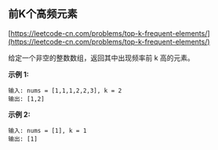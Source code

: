 **前K个高频元素**
---
[https://leetcode-cn.com/problems/top-k-frequent-elements/](https://leetcode-cn.com/problems/top-k-frequent-elements/)

给定一个非空的整数数组，返回其中出现频率前 k 高的元素。

**示例 1:**  

```  
输入: nums = [1,1,1,2,2,3], k = 2
输出: [1,2]
```  

**示例 2:**  

```  
输入: nums = [1], k = 1
输出: [1]
```  
